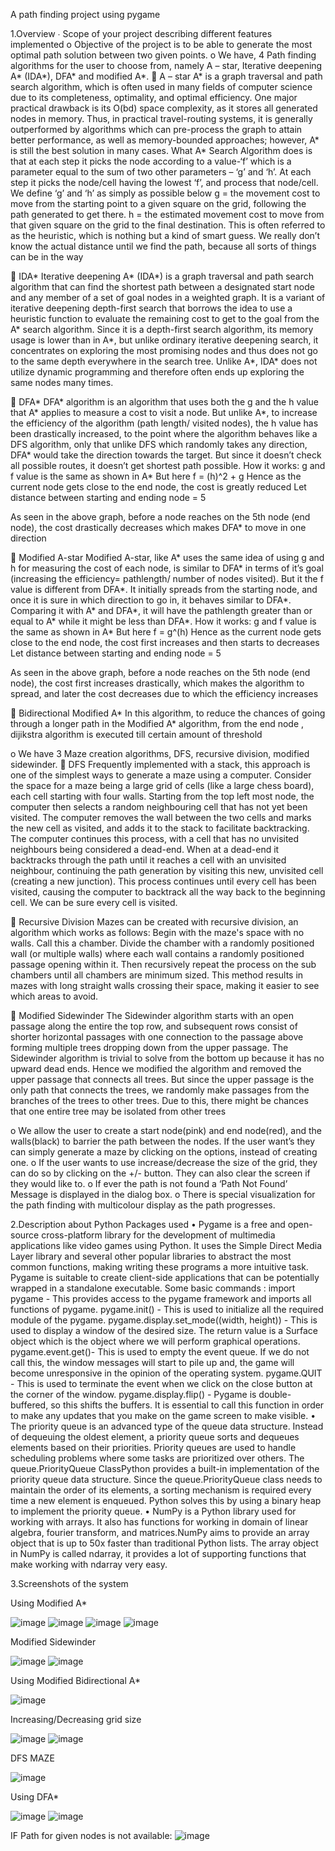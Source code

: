 A path finding project using pygame

1.Overview 
∙ Scope of your project describing different  features implemented 
o	Objective of the project is to be able to generate the most optimal path solution between two given points.
o	We have, 4 Path finding algorithms for the user to choose from, namely A – star, Iterative deepening A* (IDA*), DFA* and modified A*. 
	A – star 
A* is a graph traversal and path search algorithm, which is often used in many fields of computer science due to its completeness, optimality, and optimal efficiency. One major practical drawback is its O(bd) space complexity, as it stores all generated nodes in memory. Thus, in practical travel-routing systems, it is generally outperformed by algorithms which can pre-process the graph to attain better performance, as well as memory-bounded approaches; however, A* is still the best solution in many cases. 
What A* Search Algorithm does is that at each step it picks the node according to a value-‘f’ which is a parameter equal to the sum of two other parameters – ‘g’ and ‘h’. At each step it picks the node/cell having the lowest ‘f’, and process that node/cell.
We define ‘g’ and ‘h’ as simply as possible below
g = the movement cost to move from the starting point to a given square on the grid, following the path generated to get there. 
h = the estimated movement cost to move from that given square on the grid to the final destination. This is often referred to as the heuristic, which is nothing but a kind of smart guess. We really don’t know the actual distance until we find the path, because all sorts of things can be in the way 


	IDA*
Iterative deepening A* (IDA*) is a graph traversal and path search algorithm that can find the shortest path between a designated start node and any member of a set of goal nodes in a weighted graph. It is a variant of iterative deepening depth-first search that borrows the idea to use a heuristic function to evaluate the remaining cost to get to the goal from the A* search algorithm. Since it is a depth-first search algorithm, its memory usage is lower than in A*, but unlike ordinary iterative deepening search, it concentrates on exploring the most promising nodes and thus does not go to the same depth everywhere in the search tree. Unlike A*, IDA* does not utilize dynamic programming and therefore often ends up exploring the same nodes many times.

	DFA*
DFA* algorithm is an algorithm that uses both the g and the h value that A* applies to measure a cost to visit a node. But unlike A*, to increase the efficiency of the algorithm (path length/ visited nodes), the h value has been drastically increased, to the point where the algorithm behaves like a DFS algorithm, only that unlike DFS which randomly takes any direction, DFA* would take the direction  towards the target. But since it doesn’t check all possible routes, it doesn’t get shortest path possible. How it works:
g and f value is the same as shown in A*
But here f  = (h)^2 + g
Hence as the current node gets close to the end node, the cost is greatly reduced
Let distance between starting and ending node = 5
 
As seen in the above graph, before a node reaches on the 5th node (end node), the cost drastically decreases which makes DFA* to move in one direction


	Modified A-star
Modified A-star, like A* uses the same idea of using g and h for measuring the cost of each node, is similar to DFA* in terms of it’s goal (increasing the efficiency= pathlength/ number of nodes visited). But it the f value is different from  DFA*. It initially spreads from the starting node, and once it is sure in which direction to go in, it behaves similar to DFA*. Comparing it with A* and DFA*, it will have the pathlength greater than or equal to A* while it might be less than DFA*. 
How it works:
g and f value is the same as shown in A*
But here f = g^(h)
Hence as the current node gets close to the end node, the cost first increases and then starts to decreases
Let distance between starting and ending node = 5

 
As seen in the above graph, before a node reaches on the 5th node (end node), the cost first increases drastically, which makes the algorithm to spread, and later the cost decreases due to which the efficiency increases

	Bidirectional Modified A*
In this algorithm, to reduce the chances of going through a longer path in the Modified A* algorithm, from the end node , dijikstra algorithm is executed till certain amount of threshold


  
	
o	We have 3 Maze creation algorithms, DFS, recursive division, modified sidewinder.
	DFS
Frequently implemented with a stack, this approach is one of the simplest ways to generate a maze using a computer. Consider the space for a maze being a large grid of cells (like a large chess board), each cell starting with four walls. Starting from the top left most node, the computer then selects a random neighbouring cell that has not yet been visited. The computer removes the wall between the two cells and marks the new cell as visited, and adds it to the stack to facilitate backtracking. The computer continues this process, with a cell that has no unvisited neighbours being considered a dead-end. When at a dead-end it backtracks through the path until it reaches a cell with an unvisited neighbour, continuing the path generation by visiting this new, unvisited cell (creating a new junction). This process continues until every cell has been visited, causing the computer to backtrack all the way back to the beginning cell. We can be sure every cell is visited.

	Recursive Division
Mazes can be created with recursive division, an algorithm which works as follows: Begin with the maze's space with no walls. Call this a chamber. Divide the chamber with a randomly positioned wall (or multiple walls) where each wall contains a randomly positioned passage opening within it. Then recursively repeat the process on the sub chambers until all chambers are minimum sized. This method results in mazes with long straight walls crossing their space, making it easier to see which areas to avoid.

	Modified Sidewinder
The Sidewinder algorithm starts with an open passage along the entire the top row, and subsequent rows consist of shorter horizontal passages with one connection to the passage above forming multiple trees dropping down from the upper passage. The Sidewinder algorithm is trivial to solve from the bottom up because it has no upward dead ends. Hence we modified the algorithm and removed the upper passage that connects all trees. But since the upper passage is the only path that connects the trees, we randomly make passages from the branches of the trees to other trees. Due to this, there might be chances that one entire tree may be isolated from other trees

o	We allow the user to create a start node(pink) and end node(red), and the walls(black) to barrier the path between the nodes. If the user want’s they can simply generate a maze by clicking on the options, instead of creating one. 
o	If the user wants to use increase/decrease the size of the grid, they can do so by clicking on the +/- button. They can also clear the screen if they would like to.
o	If ever the path is not found a ‘Path Not Found’ Message is displayed in the dialog box.
o	There is special visualization for the path finding with multicolour display as the path progresses.

2.Description about Python Packages used 
•	Pygame is a free and open-source cross-platform library for the development of multimedia applications like video games using Python. It uses the Simple Direct Media Layer library and several other popular libraries to abstract the most common functions, making writing these programs a more intuitive task. Pygame is suitable to create client-side applications that can be potentially wrapped in a standalone executable. Some basic commands :
import pygame - This provides access to the pygame framework and imports all functions of pygame.
pygame.init() - This is used to initialize all the required module of the pygame.
pygame.display.set_mode((width, height)) - This is used to display a window of the desired size. The return value is a Surface object which is the object where we will perform graphical operations.
pygame.event.get()- This is used to empty the event queue. If we do not call this, the window messages will start to pile up and, the game will become unresponsive in the opinion of the operating system.
pygame.QUIT - This is used to terminate the event when we click on the close button at the corner of the window.
pygame.display.flip() - Pygame is double-buffered, so this shifts the buffers. It is essential to call this function in order to make any updates that you make on the game screen to make visible.
•	The priority queue is an advanced type of the queue data structure. Instead of dequeuing the oldest element, a priority queue sorts and dequeues elements based on their priorities. Priority queues are used to handle scheduling problems where some tasks are prioritized over others. The queue.PriorityQueue ClassPython provides a built-in implementation of the priority queue data structure. Since the queue.PriorityQueue class needs to maintain the order of its elements, a sorting mechanism is required every time a new element is enqueued. Python solves this by using a binary heap to implement the priority queue.
•	NumPy is a Python library used for working with arrays. It also has functions for working in domain of linear algebra, fourier transform, and matrices.NumPy aims to provide an array object that is up to 50x faster than traditional Python lists. The array object in NumPy is called ndarray, it provides a lot of supporting functions that make working with ndarray very easy.


3.Screenshots of the system

Using Modified A* 

![image](https://user-images.githubusercontent.com/62883997/118373120-c05cd100-b5d2-11eb-9b82-af05950561d1.png)
![image](https://user-images.githubusercontent.com/62883997/118373123-c94da280-b5d2-11eb-9c02-dba21c04d5eb.png)
![image](https://user-images.githubusercontent.com/62883997/118373132-dcf90900-b5d2-11eb-84b3-547dbce8045c.png)
![image](https://user-images.githubusercontent.com/62883997/118373137-e3878080-b5d2-11eb-8938-d4625217bc7e.png)

Modified Sidewinder

![image](https://user-images.githubusercontent.com/62883997/118373142-ea15f800-b5d2-11eb-9600-cd462c8dcc75.png)
![image](https://user-images.githubusercontent.com/62883997/118373145-ee421580-b5d2-11eb-9b96-269f486fd4f4.png)

Using Modified Bidirectional A*

![image](https://user-images.githubusercontent.com/62883997/118373152-f601ba00-b5d2-11eb-8c92-4bb3f9c92cd5.png)

Increasing/Decreasing grid size
 
![image](https://user-images.githubusercontent.com/62883997/118373158-fd28c800-b5d2-11eb-87ec-fdbd20411979.png)
![image](https://user-images.githubusercontent.com/62883997/118373161-02861280-b5d3-11eb-9ea1-c7b78e1e9dd3.png)


DFS MAZE

![image](https://user-images.githubusercontent.com/62883997/118373164-06b23000-b5d3-11eb-9b16-f406aa017fe4.png)

Using DFA*

![image](https://user-images.githubusercontent.com/62883997/118373182-1a5d9680-b5d3-11eb-81ce-4b2d15765c2a.png)
![image](https://user-images.githubusercontent.com/62883997/118373183-1d588700-b5d3-11eb-8875-d6338265332f.png)
 
IF Path for given nodes is not available: 
![image](https://user-images.githubusercontent.com/62883997/118373191-25182b80-b5d3-11eb-8538-6c510f3a0880.png)


